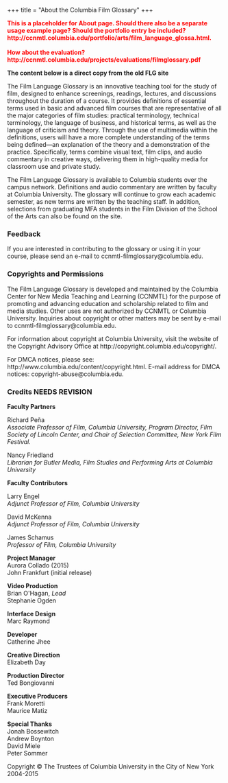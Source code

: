 +++
title = "About the Columbia Film Glossary"
+++

<p><b style="color: red">This is a placeholder for About page. Should there also be a separate usage example page? Should the portfolio entry be included? http://ccnmtl.columbia.edu/portfolio/arts/film_language_glossa.html.<br /><br />How about the evaluation? http://ccnmtl.columbia.edu/projects/evaluations/filmglossary.pdf</b></p>

<p><b>The content below is a direct copy from the old FLG site</b></p>

<p>The Film Language Glossary is an innovative teaching tool for the study of film, designed to enhance screenings, readings, lectures, and discussions throughout the duration of a course. It provides definitions of essential terms used in basic and advanced film courses that are representative of all the major categories of film studies: practical terminology, technical terminology, the language of business, and historical terms, as well as the language of criticism and theory. Through the use of multimedia within the definitions, users will have a more complete understanding of the terms being defined—an explanation of the theory and a demonstration of the practice. Specifically, terms combine visual text, film clips, and audio commentary in creative ways, delivering them in high-quality media for classroom use and private study.</p>

<p>The Film Language Glossary is available to Columbia students over the campus network. Definitions and audio commentary are written by faculty at Columbia University. The glossary will continue to grow each academic semester, as new terms are written by the teaching staff. In addition, selections from graduating MFA students in the Film Division of the School of the Arts can also be found on the site.</p>

<h3 id="Feedback">Feedback</h3>

<p>If you are interested in contributing to the glossary or using it in your course, please send an e-mail to ccnmtl-filmglossary@columbia.edu.</p>

<h3>Copyrights and Permissions</h3>

<p>The Film Language Glossary is developed and maintained by the Columbia Center for New Media Teaching and Learning (CCNMTL) for the purpose of promoting and advancing education and scholarship related to film and media studies. Other uses are not authorized by CCNMTL or Columbia University. Inquiries about copyright or other matters may be sent by e-mail to ccnmtl-filmglossary@columbia.edu.</p>

<p>For information about copyright at Columbia University, visit the website of the Copyright Advisory Office at http://copyright.columbia.edu/copyright/.</p>

<p>For DMCA notices, please see: http://www.columbia.edu/content/copyright.html. E-mail address for DMCA notices: copyright-abuse@columbia.edu.</p>

<h3>Credits NEEDS REVISION</h3>

<p><b>Faculty Partners</b>
<p>Richard Pe&#241;a 	
<br />
<i>Associate Professor of Film, Columbia University, Program Director, Film Society of Lincoln Center, and Chair of Selection Committee, New York Film Festival. </i></p>
<p>
Nancy Friedland
<br />
<i>Librarian for Butler Media, Film Studies and Performing Arts at Columbia University</i></p></p>

<p><b>Faculty Contributors</b>
<p>Larry Engel<br />
<i>Adjunct Professor of Film, Columbia University</i></p>
<p>
David McKenna<br />
<i>Adjunct Professor of Film, Columbia University</i></p>
<p>
James Schamus<br />
<i>Professor of Film, Columbia University</i></p></p>

<p><b>Project Manager</b><br/>
Aurora Collado (2015)<br/>
John Frankfurt (initial release)</p>

<p><b>Video Production</b><br/>
Brian O'Hagan, <i>Lead</i><br />
Stephanie Ogden<br />
</p>

<p><b>Interface Design</b><br/>
Marc Raymond</p>

<p><b>Developer</b><br/>
Catherine Jhee</p>

<p><b>Creative Direction</b><br/>
Elizabeth Day</p>

<p><b>Production Director</b><br/>
Ted Bongiovanni</p>

<p><b>Executive Producers</b><br/>
Frank Moretti<br />
Maurice Matiz</p>

<p><b>Special Thanks</b><br/>
Jonah Bossewitch<br />
Andrew Boynton<br />
David Miele<br />
Peter Sommer</p>

<p>Copyright &copy; The Trustees of Columbia University in the City of New York 2004-2015</p>
